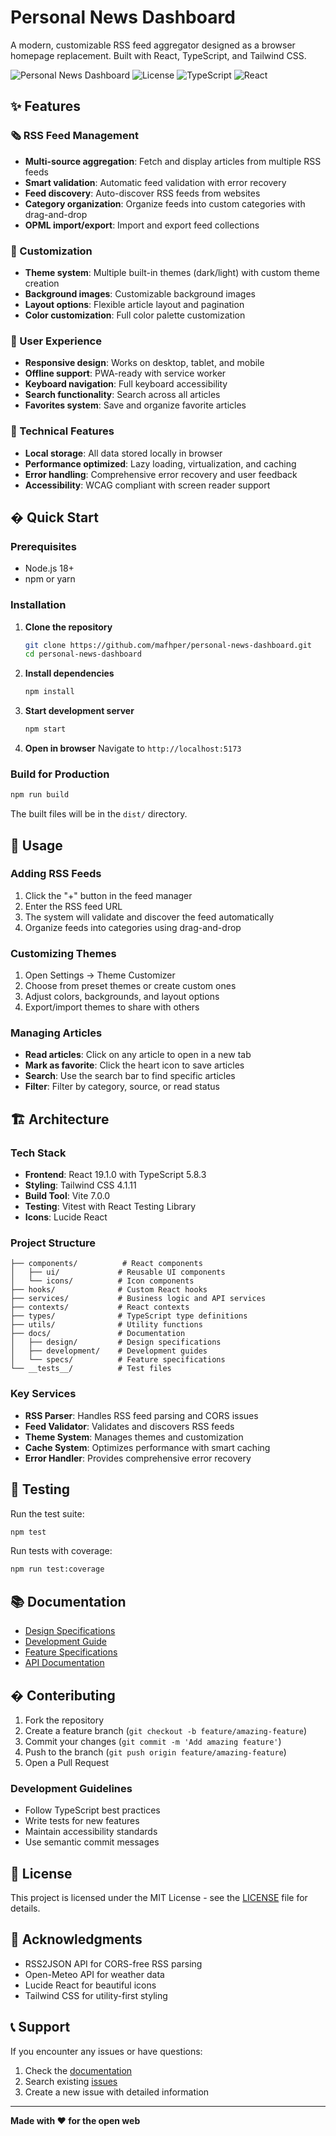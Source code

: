 # Personal News Dashboard

A modern, customizable RSS feed aggregator designed as a browser homepage replacement. Built with React, TypeScript, and Tailwind CSS.

![Personal News Dashboard](https://img.shields.io/badge/version-1.0.0-blue.svg)
![License](https://img.shields.io/badge/license-MIT-green.svg)
![TypeScript](https://img.shields.io/badge/TypeScript-5.8.3-blue.svg)
![React](https://img.shields.io/badge/React-19.1.0-blue.svg)

## ✨ Features

### 🗞️ RSS Feed Management

- **Multi-source aggregation**: Fetch and display articles from multiple RSS feeds
- **Smart validation**: Automatic feed validation with error recovery
- **Feed discovery**: Auto-discover RSS feeds from websites
- **Category organization**: Organize feeds into custom categories with drag-and-drop
- **OPML import/export**: Import and export feed collections

### 🎨 Customization

- **Theme system**: Multiple built-in themes (dark/light) with custom theme creation
- **Background images**: Customizable background images
- **Layout options**: Flexible article layout and pagination
- **Color customization**: Full color palette customization

### 📱 User Experience

- **Responsive design**: Works on desktop, tablet, and mobile
- **Offline support**: PWA-ready with service worker
- **Keyboard navigation**: Full keyboard accessibility
- **Search functionality**: Search across all articles
- **Favorites system**: Save and organize favorite articles

### 🔧 Technical Features

- **Local storage**: All data stored locally in browser
- **Performance optimized**: Lazy loading, virtualization, and caching
- **Error handling**: Comprehensive error recovery and user feedback
- **Accessibility**: WCAG compliant with screen reader support

## � Quick Start

### Prerequisites

- Node.js 18+
- npm or yarn

### Installation

1. **Clone the repository**

   ```bash
   git clone https://github.com/mafhper/personal-news-dashboard.git
   cd personal-news-dashboard
   ```

2. **Install dependencies**

   ```bash
   npm install
   ```

3. **Start development server**

   ```bash
   npm start
   ```

4. **Open in browser**
   Navigate to `http://localhost:5173`

### Build for Production

```bash
npm run build
```

The built files will be in the `dist/` directory.

## 📖 Usage

### Adding RSS Feeds

1. Click the "+" button in the feed manager
2. Enter the RSS feed URL
3. The system will validate and discover the feed automatically
4. Organize feeds into categories using drag-and-drop

### Customizing Themes

1. Open Settings → Theme Customizer
2. Choose from preset themes or create custom ones
3. Adjust colors, backgrounds, and layout options
4. Export/import themes to share with others

### Managing Articles

- **Read articles**: Click on any article to open in a new tab
- **Mark as favorite**: Click the heart icon to save articles
- **Search**: Use the search bar to find specific articles
- **Filter**: Filter by category, source, or read status

## 🏗️ Architecture

### Tech Stack

- **Frontend**: React 19.1.0 with TypeScript 5.8.3
- **Styling**: Tailwind CSS 4.1.11
- **Build Tool**: Vite 7.0.0
- **Testing**: Vitest with React Testing Library
- **Icons**: Lucide React

### Project Structure

```
├── components/          # React components
│   ├── ui/             # Reusable UI components
│   └── icons/          # Icon components
├── hooks/              # Custom React hooks
├── services/           # Business logic and API services
├── contexts/           # React contexts
├── types/              # TypeScript type definitions
├── utils/              # Utility functions
├── docs/               # Documentation
│   ├── design/         # Design specifications
│   ├── development/    # Development guides
│   └── specs/          # Feature specifications
└── __tests__/          # Test files
```

### Key Services

- **RSS Parser**: Handles RSS feed parsing and CORS issues
- **Feed Validator**: Validates and discovers RSS feeds
- **Theme System**: Manages themes and customization
- **Cache System**: Optimizes performance with smart caching
- **Error Handler**: Provides comprehensive error recovery

## 🧪 Testing

Run the test suite:

```bash
npm test
```

Run tests with coverage:

```bash
npm run test:coverage
```

## 📚 Documentation

- [Design Specifications](docs/design/)
- [Development Guide](docs/development/)
- [Feature Specifications](docs/specs/)
- [API Documentation](docs/api/)

## � Conteributing

1. Fork the repository
2. Create a feature branch (`git checkout -b feature/amazing-feature`)
3. Commit your changes (`git commit -m 'Add amazing feature'`)
4. Push to the branch (`git push origin feature/amazing-feature`)
5. Open a Pull Request

### Development Guidelines

- Follow TypeScript best practices
- Write tests for new features
- Maintain accessibility standards
- Use semantic commit messages

## 📄 License

This project is licensed under the MIT License - see the [LICENSE](LICENSE) file for details.

## 🙏 Acknowledgments

- RSS2JSON API for CORS-free RSS parsing
- Open-Meteo API for weather data
- Lucide React for beautiful icons
- Tailwind CSS for utility-first styling

## 📞 Support

If you encounter any issues or have questions:

1. Check the [documentation](docs/)
2. Search existing [issues](https://github.com/mafhper/personal-news-dashboard/issues)
3. Create a new issue with detailed information

---

**Made with ❤️ for the open web**
